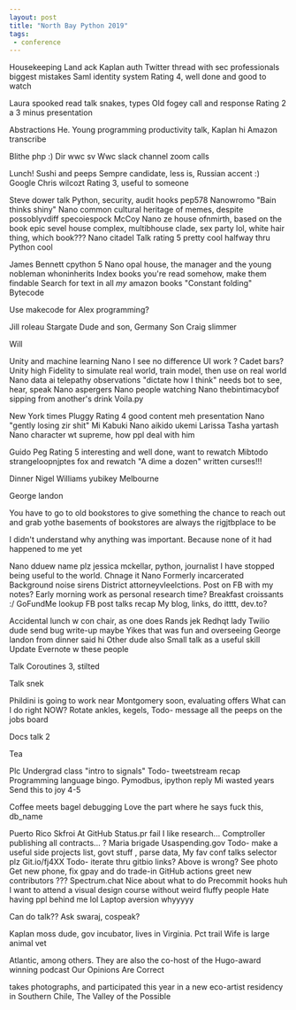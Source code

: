 ```yaml
---
layout: post
title: "North Bay Python 2019"
tags:
 - conference
---
```

Housekeeping
Land ack
Kaplan auth
Twitter thread with sec professionals biggest mistakes
Saml identity system
Rating 4, well done and good to watch

Laura spooked read talk snakes, types
Old fogey call and response
Rating 2 a 3 minus presentation

Abstractions  He. Young programming productivity talk, Kaplan hi
Amazon transcribe

Blithe php :)
Dir wwc sv
Wwc slack channel zoom calls

Lunch! Sushi and peeps
Sempre candidate, less is, Russian accent :)
Google Chris wilcozt
Rating 3, useful to someone

Steve dower talk
Python, security, audit hooks pep578
Nanowromo "Bain thinks shiny"
Nano common cultural heritage of memes, despite possoblyvdiff specoiespock McCoy
Nano ze house ofnmirth, based on the book epic sevel house complex, multibhouse clade, sex party lol, white hair thing, which book???
Nano citadel
Talk rating 5 pretty cool halfway thru
Python cool

James Bennett cpython 5
Nano opal house, the manager and the young nobleman whoninherits
Index books you're read somehow, make them findable
Search for text in all *my* amazon books
"Constant folding"
Bytecode

Use makecode for Alex programming?


Jill roleau 
Stargate
Dude and son, Germany 
Son Craig slimmer

Will

Unity and machine learning
Nano I see no difference UI work ? Cadet bars?
Unity high Fidelity to simulate real world, train model, then use on real world
Nano data ai telepathy observations "dictate how I think" needs bot to see, hear, speak
Nano aspergers
Nano people watching
Nano thebintimacybof sipping from another's drink
Voila.py

New York times
Pluggy
 Rating 4 good content meh presentation
 Nano "gently losing zir shit"
 Mi Kabuki 
 Nano aikido ukemi Larissa Tasha yartash 
 Nano character wt supreme, how ppl deal with him

Guido
Peg
Rating 5 interesting and well done, want to rewatch
Mibtodo strangeloopnjptes fox and rewatch
"A dime a dozen" written curses!!!


Dinner
Nigel Williams yubikey Melbourne

George landon


You have to go to old bookstores to give something the chance to reach out and grab yothe basements of bookstores are always the rigjtbplace to be


I didn't understand why anything was important. Because none of it had happened to me yet



Nano dduew name plz
jessica mckellar, python, journalist
I have stopped being useful to the world. Chnage it
Nano 
Formerly incarcerated
Background noise sirens
District attorneyvleelctions. Post on FB with my notes?
Early morning work as personal research time? Breakfast croissants :/
GoFundMe lookup
FB post talks recap
My blog, links, do itttt, dev.to? 

Accidental lunch w con chair, as one does
Rands jek
Redhqt lady
Twilio dude send bug write-up maybe
Yikes that was fun and overseeing
George landon from dinner said hi
Other dude also
Small talk as a useful skill
Update Evernote w these people

Talk
Coroutines
3, stilted

Talk snek

Phildini is going to work near Montgomery soon, evaluating offers
What can I do right NOW? Rotate ankles, kegels,
Todo- message all the peeps on the jobs board

Docs talk
2

Tea

Plc
Undergrad class "intro to signals"
Todo- tweetstream recap
Programming language bingo. 
Pymodbus, ipython reply
Mi wasted years
Send this to joy
4-5

Coffee meets bagel debugging 
Love the part where he says fuck this, db_name


Puerto Rico
Skfroi
At GitHub
Status.pr fail
I like research... 
Comptroller publishing all contracts... ?
Maria brigade
Usaspending.gov
Todo- make a useful side projects list, govt stuff , parse data,
My fav conf talks selector plz
Git.io/fj4XX
Todo- iterate thru gitbio links? Above is wrong? See photo
Get new phone, fix gpay and do trade-in
GitHub actions greet new contributors ???
Spectrum.chat
Nice about what to do
Precommit hooks huh
I want to attend a visual design course without weird fluffy people
Hate having ppl behind me lol
Laptop aversion whyyyyy

Can do talk?? Ask swaraj, cospeak?

Kaplan moss dude, gov incubator, lives in Virginia. Pct trail
Wife is large animal vet


Atlantic, among others. They are also the co-host of the Hugo-award winning podcast Our Opinions Are Correct

 takes photographs, and participated this year in a new eco-artist residency in Southern Chile, The Valley of the Possible



